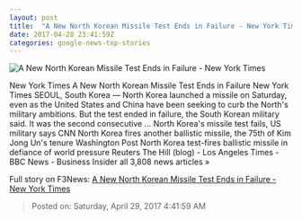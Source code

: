 ```yaml
---
layout: post
title:  "A New North Korean Missile Test Ends in Failure - New York Times"
date: 2017-04-28 23:41:59Z
categories: google-news-top-stories
---
```


![A New North Korean Missile Test Ends in Failure - New York Times](https://static01.nyt.com/images/2017/04/28/world/asia/north-korea-missile-and-nuclear-tests-timeline-1493420352732/north-korea-missile-and-nuclear-tests-timeline-1493420352732-facebookJumbo.png)

New York Times A New North Korean Missile Test Ends in Failure New York Times SEOUL, South Korea — North Korea launched a missile on Saturday, even as the United States and China have been seeking to curb the North's military ambitions. But the test ended in failure, the South Korean military said. It was the second consecutive ... North Korea's missile test fails, US military says CNN North Korea fires another ballistic missile, the 75th of Kim Jong Un's tenure Washington Post North Korea test-fires ballistic missile in defiance of world pressure Reuters The Hill (blog) - Los Angeles Times - BBC News - Business Insider all 3,808 news articles »


Full story on F3News: [A New North Korean Missile Test Ends in Failure - New York Times](http://www.f3nws.com/n/32GpxH)

> Posted on: Saturday, April 29, 2017 4:41:59 AM
